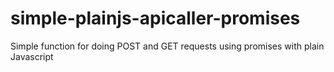 # simple-plainjs-apicaller-promises
Simple function for doing POST and GET requests using promises with plain Javascript

